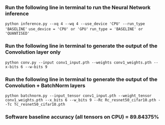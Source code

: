 ### Run the following line in terminal to run the Neural Network inference
`python inference.py --xq 4 --wq 4 --use_device 'CPU' --run_type 'BASELINE'`
`use_device = 'CPU' or 'GPU'`
`run_type = 'BASELINE' or 'QUANTISED'`

### Run the following line in terminal to generate the output of the Convolution layer only
`python conv.py --input conv1_input.pth --weights conv1_weights.pth --x-bits 6 --w-bits 9`

### Run the following line in terminal to generate the output of the Convolution + BatchNorm layers
`python batchnorm.py --input_tensor conv1_input.pth --weight_tensor conv1_weights.pth --x_bits 6 --w_bits 9 --Rc Rc_resnet50_cifar10.pth --Tc Tc_resnet50_cifar10.pth`

### Software baseline accuracy (all tensors on CPU) = 89.84375%
